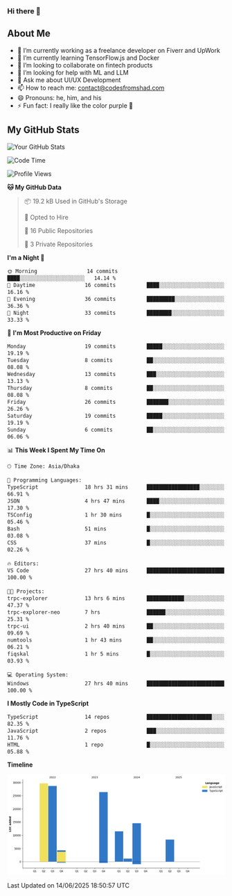 ### Hi there 👋

## About Me
- 🔭 I’m currently working as a freelance developer on Fiverr and UpWork
- 🌱 I’m currently learning TensorFlow.js and Docker
- 👯 I’m looking to collaborate on fintech products
- 🤔 I’m looking for help with ML and LLM
- 💬 Ask me about UI/UX Development
- 📫 How to reach me: contact@codesfromshad.com
- 😄 Pronouns: he, him, and his
- ⚡ Fun fact: I really like the color purple 💜

## My GitHub Stats

![Your GitHub Stats](https://github-readme-stats.vercel.app/api?username=codesfromshad&show_icons=true&theme=midnight-purple)

<!--START_SECTION:waka-->
![Code Time](http://img.shields.io/badge/Code%20Time-842%20hrs%2048%20mins-blue)

![Profile Views](http://img.shields.io/badge/Profile%20Views-0-blue)

**🐱 My GitHub Data** 

> 📦 19.2 kB Used in GitHub's Storage 
 > 
> 💼 Opted to Hire
 > 
> 📜 16 Public Repositories 
 > 
> 🔑 3 Private Repositories 
 > 
**I'm a Night 🦉** 

```text
🌞 Morning                14 commits          ████░░░░░░░░░░░░░░░░░░░░░   14.14 % 
🌆 Daytime                16 commits          ████░░░░░░░░░░░░░░░░░░░░░   16.16 % 
🌃 Evening                36 commits          █████████░░░░░░░░░░░░░░░░   36.36 % 
🌙 Night                  33 commits          ████████░░░░░░░░░░░░░░░░░   33.33 % 
```
📅 **I'm Most Productive on Friday** 

```text
Monday                   19 commits          █████░░░░░░░░░░░░░░░░░░░░   19.19 % 
Tuesday                  8 commits           ██░░░░░░░░░░░░░░░░░░░░░░░   08.08 % 
Wednesday                13 commits          ███░░░░░░░░░░░░░░░░░░░░░░   13.13 % 
Thursday                 8 commits           ██░░░░░░░░░░░░░░░░░░░░░░░   08.08 % 
Friday                   26 commits          ███████░░░░░░░░░░░░░░░░░░   26.26 % 
Saturday                 19 commits          █████░░░░░░░░░░░░░░░░░░░░   19.19 % 
Sunday                   6 commits           ██░░░░░░░░░░░░░░░░░░░░░░░   06.06 % 
```


📊 **This Week I Spent My Time On** 

```text
🕑︎ Time Zone: Asia/Dhaka

💬 Programming Languages: 
TypeScript               18 hrs 31 mins      █████████████████░░░░░░░░   66.91 % 
JSON                     4 hrs 47 mins       ████░░░░░░░░░░░░░░░░░░░░░   17.30 % 
TSConfig                 1 hr 30 mins        █░░░░░░░░░░░░░░░░░░░░░░░░   05.46 % 
Bash                     51 mins             █░░░░░░░░░░░░░░░░░░░░░░░░   03.08 % 
CSS                      37 mins             █░░░░░░░░░░░░░░░░░░░░░░░░   02.26 % 

🔥 Editors: 
VS Code                  27 hrs 40 mins      █████████████████████████   100.00 % 

🐱‍💻 Projects: 
trpc-explorer            13 hrs 6 mins       ████████████░░░░░░░░░░░░░   47.37 % 
trpc-explorer-neo        7 hrs               ██████░░░░░░░░░░░░░░░░░░░   25.31 % 
trpc-ui                  2 hrs 40 mins       ██░░░░░░░░░░░░░░░░░░░░░░░   09.69 % 
numtools                 1 hr 43 mins        ██░░░░░░░░░░░░░░░░░░░░░░░   06.21 % 
fiqskal                  1 hr 5 mins         █░░░░░░░░░░░░░░░░░░░░░░░░   03.93 % 

💻 Operating System: 
Windows                  27 hrs 40 mins      █████████████████████████   100.00 % 
```

**I Mostly Code in TypeScript** 

```text
TypeScript               14 repos            █████████████████████░░░░   82.35 % 
JavaScript               2 repos             ███░░░░░░░░░░░░░░░░░░░░░░   11.76 % 
HTML                     1 repo              █░░░░░░░░░░░░░░░░░░░░░░░░   05.88 % 
```



**Timeline**

![Lines of Code chart](https://raw.githubusercontent.com/codesfromshad/codesfromshad/main/assets/bar_graph.png)


 Last Updated on 14/06/2025 18:50:57 UTC
<!--END_SECTION:waka-->

<!--
**codesfromshad/codesfromshad** is a ✨ _special_ ✨ repository because its `README.md` (this file) appears on your GitHub profile.

Here are some ideas to get you started:

- 🔭 I’m currently working on ...
- 🌱 I’m currently learning ...
- 👯 I’m looking to collaborate on ...
- 🤔 I’m looking for help with ...
- 💬 Ask me about ...
- 📫 How to reach me: ...
- 😄 Pronouns: ...
- ⚡ Fun fact: ...
-->
